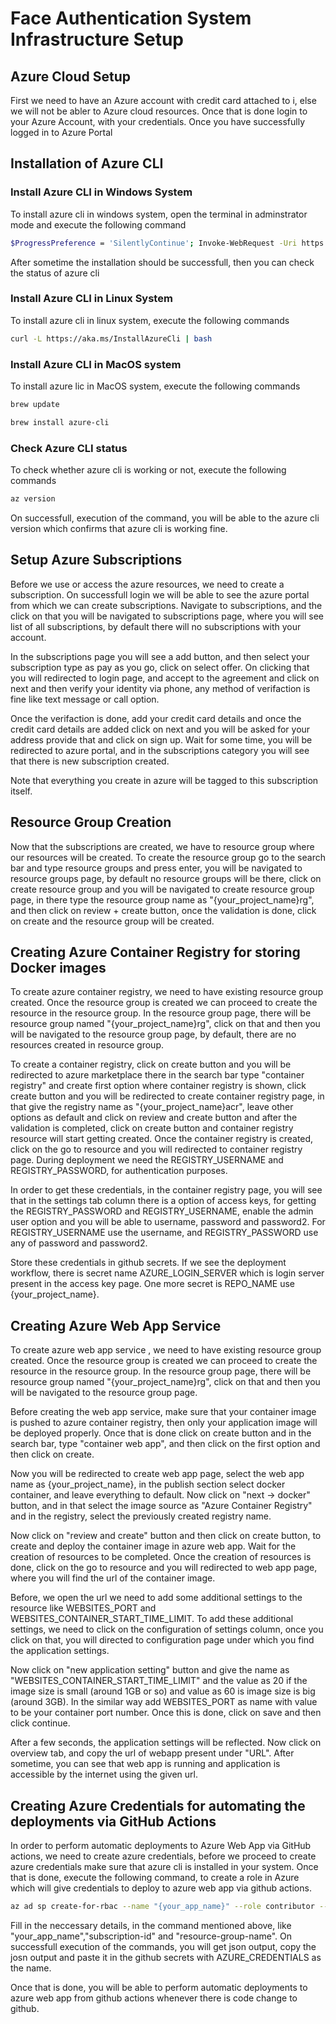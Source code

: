 # Face Authentication System Infrastructure Setup

## Azure Cloud Setup

First we need to have an Azure account with credit card attached to i, else we will not be abler to Azure cloud resources. Once that is done login to your Azure Account, with your credentials. Once you have successfully logged in to Azure Portal

## Installation of Azure CLI

### Install Azure CLI in Windows System

To install azure cli in windows system, open the terminal in adminstrator mode and execute the following command

```bash
$ProgressPreference = 'SilentlyContinue'; Invoke-WebRequest -Uri https://aka.ms/installazurecliwindows -OutFile .\AzureCLI.msi; Start-Process msiexec.exe -Wait -ArgumentList '/I AzureCLI.msi /quiet'; rm .\AzureCLI.msi
```

After sometime the installation should be successfull, then you can check the status of azure cli

### Install Azure CLI in Linux System

To install azure cli in linux system, execute the following commands

```bash
curl -L https://aka.ms/InstallAzureCli | bash
```

### Install Azure CLI in MacOS system

To install azure lic in MacOS system, execute the following commands

```bash
brew update
```

```bash
brew install azure-cli
```

### Check Azure CLI status

To check whether azure cli is working or not, execute the following commands

```bash
az version
```

On successfull, execution of the command, you will be able to the azure cli version which confirms that azure cli is working fine.

## Setup Azure Subscriptions

Before we use or access the azure resources, we need to create a subscription. On successfull login we will be able to see the azure portal from which we can create subscriptions. Navigate to subscriptions, and the click on that you will be navigated to subscriptions page, where you will see list of all subscriptions, by default there will no subscriptions with your account. 

In the subscriptions page you will see a add button, and then select your subscription type as pay as you go, click on select offer. On clicking that you will redirected to login page, and accept to the agreement and click on next and then verify your identity via phone, any method of verifaction is fine like text message or call option. 

Once the verifaction is done, add your credit card details and once the credit card details are added click on next and you will be asked for your address provide that and click on sign up. Wait for some time, you will be redirected to azure portal, and in the subscriptions category you will see that there is new subscription created. 

Note that everything you create in azure will be tagged to this subscription itself.

## Resource Group Creation

Now that the subscriptions are created, we have to resource group where our resources will be created. To create the resource group go to the search bar and type resource groups and press enter, you will be navigated to resource groups page, by default no resource groups will be there, click on create resource group and you will be navigated to create resource group page, in there type the resource group name as "{your_project_name}rg", and then click on review + create button, once the validation is done, click on create and the resource group will be created.

## Creating Azure Container Registry for storing Docker images

To create azure container registry, we need to have existing resource group created. Once the resource group is created we can proceed to create the resource in the resource group. In the resource group page, there will be resource group named "{your_project_name}rg", click on that and then you will be navigated to the resource group page, by default, there are no resources created in resource group.

To create a container registry, click on create button and you will be redirected to azure marketplace there in the search bar type "container registry" and create first option where container registry is shown, click create button and you will be redirected to create container registry page, in that give the registry name as "{your_project_name}acr", leave other options as default and click on review and create button and after the validation is completed, click on create button and container registry resource will start getting created. Once the container registry is created, click on the go to resource and you will redirected to container registry page. During deployment we need the REGISTRY_USERNAME and REGISTRY_PASSWORD, for authentication purposes. 

In order to get these credentials, in the container registry page, you will see that in the settings tab column there is a option of access keys, for getting the REGISTRY_PASSWORD and REGISTRY_USERNAME, enable the admin user option and you will be able to username, password and password2. For REGISTRY_USERNAME use the username, and REGISTRY_PASSWORD use any of password and password2. 

Store these credentials in github secrets. If we see the deployment workflow, there is secret name AZURE_LOGIN_SERVER which is login server present in the access key page. One more secret is REPO_NAME use {your_project_name}. 

## Creating Azure Web App Service

To create azure web app service , we need to have existing resource group created. Once the resource group is created we can proceed to create the resource in the resource group. In the resource group page, there will be resource group named "{your_project_name}rg", click on that and then you will be navigated to the resource group page. 

Before creating the web app service, make sure that your container image is pushed to azure container registry, then only your application image will be deployed properly. Once that is done click on create button and in the search bar, type "container web app", and then click on the first option and then click on create. 

Now you will be redirected to create web app page, select the web app name as {your_project_name}, in the publish section select docker container, and leave everything to default. Now click on "next -> docker" button, and in that select the image source as "Azure Container Registry" and in the registry, select the previously created registry name.

Now click on "review and create" button and then click on create button, to create and deploy the container image in azure web app. Wait for the creation of resources to be completed. Once the creation of resources is done, click on the go to resource and you will redirected to web app page, where you will find the url of the container image.

Before, we open the url we need to add some additional settings to the resource like WEBSITES_PORT and WEBSITES_CONTAINER_START_TIME_LIMIT. To add these additional settings, we need to click on the configuration of settings column, once you click on that, you will directed to configuration page under which you find the application settings. 

Now click on "new application setting" button and give the name as "WEBSITES_CONTAINER_START_TIME_LIMIT" and the value as 20 if the image size is small (around 1GB or so) and value as 60 is image size is big (around 3GB). In the similar way add WEBSITES_PORT as name with value to be your container port number. Once this is done, click on save and then click continue. 

After a few seconds, the application settings will be reflected. Now click on overview tab, and copy the url of webapp present under "URL". After sometime, you can see that web app is running and application is accessible by the internet using the given url.

## Creating Azure Credentials for automating the deployments via GitHub Actions

In order to perform automatic deployments to Azure Web App via GitHub actions, we need to create azure credentials, before we proceed to create azure credentials make sure that azure cli is installed in your system. Once that is done, execute the following command, to create a role in Azure which will give credentials to deploy to azure web app via github actions. 

```bash
az ad sp create-for-rbac --name "{your_app_name}" --role contributor --scopes /subscriptions/<subscription-id>/resourceGroups/<resource-group-name> --sdk-auth
```

Fill in the neccessary details, in the command mentioned above, like "your_app_name","subscription-id" and "resource-group-name". On successfull execution of the commands, you will get json output, copy the josn output and paste it in the github secrets with AZURE_CREDENTIALS as the name.

Once that is done, you will be able to perform automatic deployments to azure web app from github actions whenever there is code change to github.